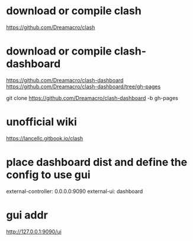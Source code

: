 # download or compile clash
https://github.com/Dreamacro/clash

# download or compile clash-dashboard
https://github.com/Dreamacro/clash-dashboard
https://github.com/Dreamacro/clash-dashboard/tree/gh-pages

git clone https://github.com/Dreamacro/clash-dashboard -b gh-pages

# unofficial wiki
https://lancellc.gitbook.io/clash

# place dashboard dist and define the config to use gui
external-controller: 0.0.0.0:9090
external-ui: dashboard

# gui addr
http://127.0.0.1:9090/ui